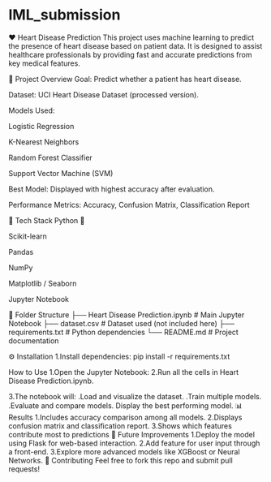 # IML_submission
❤️ Heart Disease Prediction
This project uses machine learning to predict the presence of heart disease based on patient data. It is designed to assist healthcare professionals by providing fast and accurate predictions from key medical features.

📌 Project Overview
Goal: Predict whether a patient has heart disease.

Dataset: UCI Heart Disease Dataset (processed version).

Models Used:

Logistic Regression

K-Nearest Neighbors

Random Forest Classifier

Support Vector Machine (SVM)

Best Model: Displayed with highest accuracy after evaluation.

Performance Metrics: Accuracy, Confusion Matrix, Classification Report

🧰 Tech Stack
Python 🐍

Scikit-learn

Pandas

NumPy

Matplotlib / Seaborn

Jupyter Notebook

📂 Folder Structure
├── Heart Disease Prediction.ipynb   # Main Jupyter Notebook
├── dataset.csv                      # Dataset used (not included here)
├── requirements.txt                 # Python dependencies
└── README.md                        # Project documentation

⚙️ Installation
1.Install dependencies:
pip install -r requirements.txt

How to Use
1.Open the Jupyter Notebook:
2.Run all the cells in Heart Disease Prediction.ipynb.

3.The notebook will:
   .Load and visualize the dataset.
   .Train multiple models.
   .Evaluate and compare models.
   Display the best performing model.
📊 Results
1.Includes accuracy comparison among all models.
2.Displays confusion matrix and classification report.
3.Shows which features contribute most to predictions
🧠 Future Improvements
1.Deploy the model using Flask for web-based interaction.
2.Add feature for user input through a front-end.
3.Explore more advanced models like XGBoost or Neural Networks.
🤝 Contributing
Feel free to fork this repo and submit pull requests!
